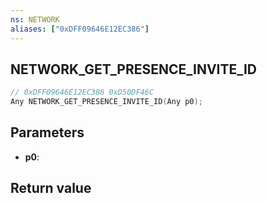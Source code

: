 ```yaml
---
ns: NETWORK
aliases: ["0xDFF09646E12EC386"]
---
```

## NETWORK_GET_PRESENCE_INVITE_ID

```c
// 0xDFF09646E12EC386 0xD50DF46C
Any NETWORK_GET_PRESENCE_INVITE_ID(Any p0);
```


## Parameters
* **p0**: 

## Return value
